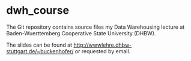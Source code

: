 # dwh_course
The Git repository contains source files my Data Warehousing lecture at Baden-Wuerttemberg Cooperative State University (DHBW).

The slides can be found at http://wwwlehre.dhbw-stuttgart.de/~buckenhofer/ or requested by email. 

